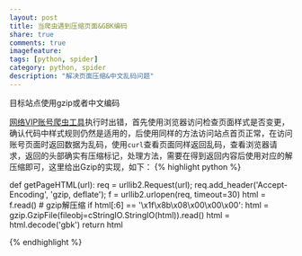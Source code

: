 ```yaml
---
layout: post
title: 当爬虫遇到压缩页面&GBK编码
share: true
comments: true
imagefeature:
tags: [python, spider]
category: python, spider
description: "解决页面压缩&中文乱码问题"
---
```


目标站点使用gzip或者中文编码

<!--more-->

[网络VIP账号爬虫工具](https://github.com/JeffreyWei/xunleiaccount)执行时出错，首先使用浏览器访问检查页面样式是否变更，确认代码中样式规则仍然是适用的，后使用同样的方法访问站点首页正常，在访问账号页面时返回数据为乱码，使用`curl`查看页面同样返回乱码，查看浏览器请求，返回的头部确实有压缩标记，处理方法，需要在得到返回内容后使用对应的解压缩即可，这里给出Gzip的实现，如下：
{% highlight python %}

def getPageHTML(url):
	req = urllib2.Request(url);
	req.add_header('Accept-Encoding', 'gzip, deflate');
	f = urllib2.urlopen(req, timeout=30)
	html = f.read()
	# gzip解压缩
	if html[:6] == '\x1f\x8b\x08\x00\x00\x00':
		html = gzip.GzipFile(fileobj=cStringIO.StringIO(html)).read()
	html = html.decode('gbk')
	return html

{%  endhighlight %}